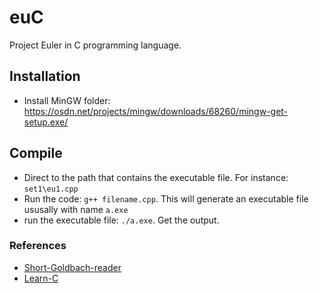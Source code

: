 # euC

Project Euler in C programming language.

## Installation

- Install MinGW folder: https://osdn.net/projects/mingw/downloads/68260/mingw-get-setup.exe/

## Compile

- Direct to the path that contains the executable file. For instance: `set1\eu1.cpp`
- Run the code: `g++ filename.cpp`. This will generate an executable file ususally with name `a.exe`
- run the executable file: `./a.exe`. Get the output.

### References

- [Short-Goldbach-reader](https://gist.github.com/anonymous/a64213f391339236c2fe31f8749a0df6)
- [Learn-C](https://tmewett.com/c-tips/#general-resources)



